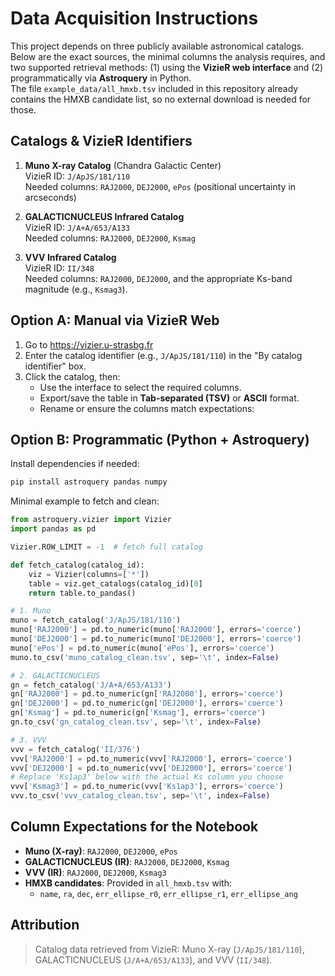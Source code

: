 # Data Acquisition Instructions

This project depends on three publicly available astronomical catalogs. Below are the exact sources, the minimal columns the analysis requires, and two supported retrieval methods: (1) using the **VizieR web interface** and (2) programmatically via **Astroquery** in Python.  
The file `example_data/all_hmxb.tsv` included in this repository already contains the HMXB candidate list, so no external download is needed for those.

## Catalogs & VizieR Identifiers

1. **Muno X-ray Catalog** (Chandra Galactic Center)  
   VizieR ID: `J/ApJS/181/110`  
   Needed columns: `RAJ2000`, `DEJ2000`, `ePos` (positional uncertainty in arcseconds)

2. **GALACTICNUCLEUS Infrared Catalog**  
   VizieR ID: `J/A+A/653/A133`  
   Needed columns: `RAJ2000`, `DEJ2000`, `Ksmag`

3. **VVV Infrared Catalog**  
   VizieR ID: `II/348`  
   Needed columns: `RAJ2000`, `DEJ2000`, and the appropriate Ks-band magnitude (e.g., `Ksmag3`).

## Option A: Manual via VizieR Web

1. Go to https://vizier.u-strasbg.fr  
2. Enter the catalog identifier (e.g., `J/ApJS/181/110`) in the "By catalog identifier" box.  
3. Click the catalog, then:
   - Use the interface to select the required columns.
   - Export/save the table in **Tab-separated (TSV)** or **ASCII** format.
   - Rename or ensure the columns match expectations:

## Option B: Programmatic (Python + Astroquery)

Install dependencies if needed:

```bash
pip install astroquery pandas numpy
```

Minimal example to fetch and clean:

```python
from astroquery.vizier import Vizier
import pandas as pd

Vizier.ROW_LIMIT = -1  # fetch full catalog

def fetch_catalog(catalog_id):
    viz = Vizier(columns=['*'])
    table = viz.get_catalogs(catalog_id)[0]
    return table.to_pandas()

# 1. Muno
muno = fetch_catalog('J/ApJS/181/110')
muno['RAJ2000'] = pd.to_numeric(muno['RAJ2000'], errors='coerce')
muno['DEJ2000'] = pd.to_numeric(muno['DEJ2000'], errors='coerce')
muno['ePos'] = pd.to_numeric(muno['ePos'], errors='coerce')
muno.to_csv('muno_catalog_clean.tsv', sep='\t', index=False)

# 2. GALACTICNUCLEUS
gn = fetch_catalog('J/A+A/653/A133')
gn['RAJ2000'] = pd.to_numeric(gn['RAJ2000'], errors='coerce')
gn['DEJ2000'] = pd.to_numeric(gn['DEJ2000'], errors='coerce')
gn['Ksmag'] = pd.to_numeric(gn['Ksmag'], errors='coerce')
gn.to_csv('gn_catalog_clean.tsv', sep='\t', index=False)

# 3. VVV
vvv = fetch_catalog('II/376')
vvv['RAJ2000'] = pd.to_numeric(vvv['RAJ2000'], errors='coerce')
vvv['DEJ2000'] = pd.to_numeric(vvv['DEJ2000'], errors='coerce')
# Replace 'Ks1ap3' below with the actual Ks column you choose
vvv['Ksmag3'] = pd.to_numeric(vvv['Ks1ap3'], errors='coerce')
vvv.to_csv('vvv_catalog_clean.tsv', sep='\t', index=False)
```

## Column Expectations for the Notebook

- **Muno (X-ray)**: `RAJ2000`, `DEJ2000`, `ePos`
- **GALACTICNUCLEUS (IR)**: `RAJ2000`, `DEJ2000`, `Ksmag`
- **VVV (IR)**: `RAJ2000`, `DEJ2000`, `Ksmag3`
- **HMXB candidates**: Provided in `all_hmxb.tsv` with:
  - `name`, `ra`, `dec`, `err_ellipse_r0`, `err_ellipse_r1`, `err_ellipse_ang`

## Attribution

> Catalog data retrieved from VizieR: Muno X-ray (`J/ApJS/181/110`), GALACTICNUCLEUS (`J/A+A/653/A133`), and VVV (`II/348`).


